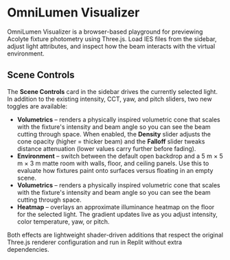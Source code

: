 # OmniLumen Visualizer

OmniLumen Visualizer is a browser-based playground for previewing Acolyte fixture photometry using Three.js. Load IES files from the sidebar, adjust light attributes, and inspect how the beam interacts with the virtual environment.

## Scene Controls

The **Scene Controls** card in the sidebar drives the currently selected light. In addition to the existing intensity, CCT, yaw, and pitch sliders, two new toggles are available:

- **Volumetrics** – renders a physically inspired volumetric cone that scales with the fixture's intensity and beam angle so you can see the beam cutting through space. When enabled, the **Density** slider adjusts the cone opacity (higher = thicker beam) and the **Falloff** slider tweaks distance attenuation (lower values carry further before fading).
- **Environment** – switch between the default open backdrop and a 5 m × 5 m × 3 m matte room with walls, floor, and ceiling panels. Use this to evaluate how fixtures paint onto surfaces versus floating in an empty scene.
- **Volumetrics** – renders a physically inspired volumetric cone that scales with the fixture's intensity and beam angle so you can see the beam cutting through space.
- **Heatmap** – overlays an approximate illuminance heatmap on the floor for the selected light. The gradient updates live as you adjust intensity, color temperature, yaw, or pitch.

Both effects are lightweight shader-driven additions that respect the original Three.js renderer configuration and run in Replit without extra dependencies.

